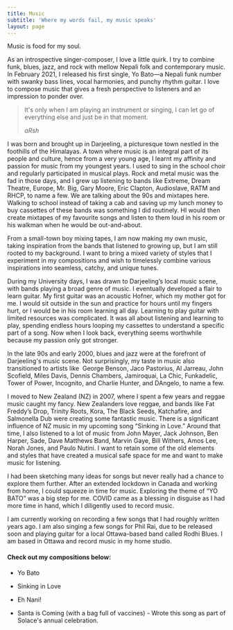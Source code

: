 ```yaml
---
title: Music
subtitle: 'Where my words fail, my music speaks'
layout: page
---
```

Music is food for my soul. 

As an introspective singer-composer, I love a little quirk. I try to combine funk, blues, jazz, and rock with mellow Nepali folk and contemporary music. In February 2021, I released his first single, Yo Bato—a Nepali funk number with swanky bass lines, vocal harmonies, and punchy rhythm guitar. I love to compose music that gives a fresh perspective to listeners and an impression to ponder over.

> It's only when I am playing an instrument or singing, I can let go of everything else and just be in that moment.
>
> <cite>aRsh</cite>

I was born and brought up in Darjeeling, a picturesque town nestled in the foothills of the Himalayas. A town where music is an integral part of its people and culture, hence from a very young age, I learnt my affinity and passion for music from my youngest years. I used to sing in the school choir and regularly participated in musical plays. Rock and metal music was the fad in those days, and I grew up listening to bands like Extreme, Dream Theatre, Europe, Mr. Big, Gary Moore, Eric Clapton, Audioslave, RATM and RHCP, to name a few. We are talking about the 90s and mixtapes here. Walking to school instead of taking a cab and saving up my lunch money to buy cassettes of these bands was something I did routinely. HI would then create mixtapes of my favourite songs and listen to them loud in his room or his walkman when he would be out-and-about. 

From a small-town boy mixing tapes, I am now making my own music, taking inspiration from the bands that listened to growing up, but I am still rooted to my background. I want to bring a mixed variety of styles that I experiment in my compositions and wish to timelessly combine various inspirations into seamless, catchy, and unique tunes.

During my University days, I was drawn to Darjeeling’s local music scene, with bands playing a broad genre of music. I eventually developed a flair to learn guitar. My first guitar was an acoustic Hofner, which my mother got for me. I would sit outside in the sun and practice for hours until my fingers hurt, or I would be in his room learning all day. Learning to play guitar with limited resources was complicated. It was all about listening and learning to play, spending endless hours looping my cassettes to understand a specific part of a song. Now when I look back, everything seems worthwhile because my passion only got stronger. 

In the late 90s and early 2000, blues and jazz were at the forefront of Darjeeling's music scene. Not surprisingly, my taste in music also transitioned to artists like  George Benson, Jaco Pastorius, Al Jarreau, John Scofield, Miles Davis, Dennis Chambers, Jamiroquai, La Chic, Funkadelic, Tower of Power, Incognito, and Charlie Hunter, and DAngelo, to name a few.

I moved to New Zealand (NZ) in 2007, where I spent a few years and reggae music caught my fancy. New Zealanders love reggae, and bands like Fat Freddy’s Drop, Trinity Roots, Kora, The Black Seeds, Katchafire, and Salmonella Dub were creating some fantastic music. There is a significant influence of NZ music in my upcoming song “Sinking in Love.” Around that time, I also listened to a lot of music from John Mayer, Jack Johnson, Ben Harper, Sade, Dave Matthews Band, Marvin Gaye, Bill Withers, Amos Lee, Norah Jones, and Paulo Nutini. I want to retain some of the old elements and styles that have created a musical safe space for me and want to make music for listening.

I had been sketching many ideas for songs but never really had a chance to explore them further. After an extended lockdown in Canada and working from home, I could squeeze in time for music. Exploring the theme of “YO BATO” was a big step for me. COVID came as a blessing in disguise as I had more time in hand, which I diligently used to record music. 

I am currently working on recording a few songs that I had roughly written years ago. I am also singing a few songs for Phil Rai, due to be released soon and playing guitar for a local Ottawa-based band called Rodhi Blues. I am based in Ottawa and record music in my home studio.

#### Check out my compositions below:

*   Yo Bato

*   Sinking in Love

*   Eh Nani!

*   Santa is Coming (with a bag full of vaccines) - Wrote this song as part of Solace's annual celebration.
